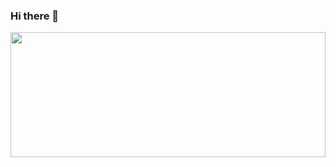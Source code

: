 ### Hi there 👋

<a href="https://github.com/devxb/gitanimals">
  <img src="https://render.gitanimals.org/farms/mogooee" width="100%" height="200"/>
</a>

<!--
**mogooee/mogooee** is a ✨ _special_ ✨ repository because its `README.md` (this file) appears on your GitHub profile.

Here are some ideas to get you started:

- 🔭 I’m currently working on ...
- 🌱 I’m currently learning ...
- 👯 I’m looking to collaborate on ...
- 🤔 I’m looking for help with ...
- 💬 Ask me about ...
- 📫 How to reach me: ...
- 😄 Pronouns: ...
- ⚡ Fun fact: ...
-->
